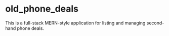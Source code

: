 # old_phone_deals
This is a full-stack MERN-style application for listing and managing second-hand phone deals.
